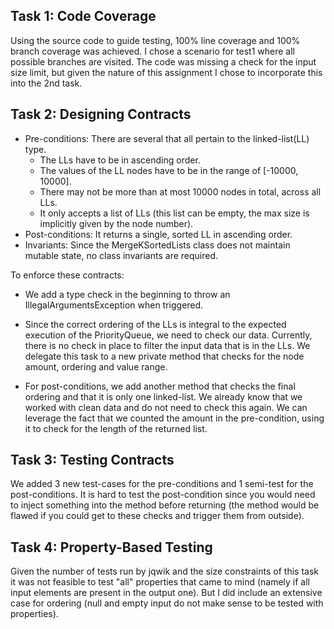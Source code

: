 ## Task 1: Code Coverage

Using the source code to guide testing, 100% line coverage and 100% branch coverage was achieved. 
I chose a scenario for test1 where all possible branches are visited.
The code was missing a check for the input size limit, but given the nature of this assignment I chose to 
incorporate this into the 2nd task. 

## Task 2: Designing Contracts

- Pre-conditions: There are several that all pertain to the linked-list(LL) type.
  - The LLs have to be in ascending order.
  - The values of the LL nodes have to be in the range of [-10000, 10000].
  - There may not be more than at most 10000 nodes in total, across all LLs.
  - It only accepts a list of LLs (this list can be empty, the max size is implicitly given by the node number).
- Post-conditions: It returns a single, sorted LL in ascending order.
- Invariants: Since the MergeKSortedLists class does not maintain mutable state, no class invariants are required.

To enforce these contracts:

- We add a type check in the beginning to throw an IllegalArgumentsException when triggered.
- Since the correct ordering of the LLs is integral to the expected execution of the PriorityQueue, we need to 
check our data. Currently, there is no check in place to filter the input data that is in the LLs. We delegate 
this task to a new private method that checks for the node amount, ordering and value range.


- For post-conditions, we add another method that checks the final ordering and that it is only one linked-list. 
We already know that we worked with clean data and do not need to check this again. We can leverage the fact 
that we counted the amount in the pre-condition, using it to check for the length of the returned list.

## Task 3: Testing Contracts

We added 3 new test-cases for the pre-conditions and 1 semi-test for the post-conditions. It is hard to test 
the post-condition since you would need to inject something into the method before returning (the method would 
be flawed if you could get to these checks and trigger them from outside).

## Task 4: Property-Based Testing

Given the number of tests run by jqwik and the size constraints of this task it was not feasible to test "all" 
properties that came to mind (namely if all input elements are present in the output one). 
But I did include an extensive case for ordering (null and empty input do not make sense to be tested with properties).
